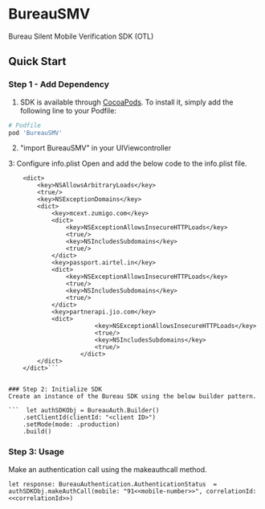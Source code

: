 # BureauSMV
Bureau Silent Mobile Verification SDK (OTL)

## Quick Start

### Step 1 - Add Dependency

1. SDK is available through [CocoaPods](https://cocoapods.org/pods/BureauSMV). To install it, simply add the following line to your Podfile:

```ruby
# Podfile
pod 'BureauSMV'
```

2. "import BureauSMV" in your UIViewcontroller

3: Configure info.plist
Open and add the below code to the info.plist file.

```<key>NSAppTransportSecurity</key>
    <dict>
        <key>NSAllowsArbitraryLoads</key>
        <true/>
        <key>NSExceptionDomains</key>
        <dict>
            <key>mcext.zumigo.com</key>
            <dict>
                <key>NSExceptionAllowsInsecureHTTPLoads</key>
                <true/>
                <key>NSIncludesSubdomains</key>
                <true/>
            </dict>
            <key>passport.airtel.in</key>
            <dict>
                <key>NSExceptionAllowsInsecureHTTPLoads</key>
                <true/>
                <key>NSIncludesSubdomains</key>
                <true/>
            </dict>
            <key>partnerapi.jio.com</key>
            <dict>
                        <key>NSExceptionAllowsInsecureHTTPLoads</key>
                        <true/>
                        <key>NSIncludesSubdomains</key>
                        <true/>
                    </dict>
        </dict>
    </dict>```
    
    
### Step 2: Initialize SDK
Create an instance of the Bureau SDK using the below builder pattern.

```  let authSDKObj = BureauAuth.Builder()
    .setClientId(clientId: "<client ID>")
    .setMode(mode: .production)
    .build()
```

### Step 3: Usage
Make an authentication call using the makeauthcall method.

```
let response: BureauAuthentication.AuthenticationStatus  = authSDKObj.makeAuthCall(mobile: "91<<mobile-number>>", correlationId: <<correlationId>>)
```
